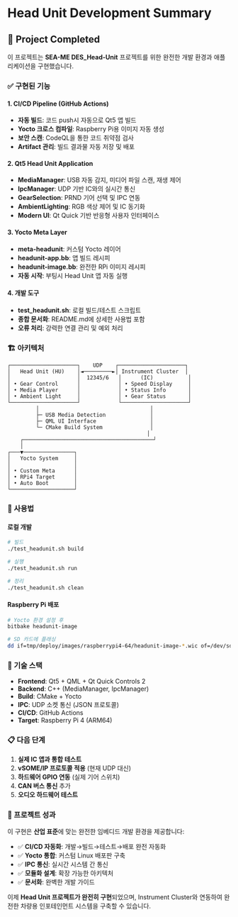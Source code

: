 # Head Unit Development Summary

## 🎯 Project Completed

이 프로젝트는 **SEA-ME DES_Head-Unit** 프로젝트를 위한 완전한 개발 환경과 애플리케이션을 구현했습니다.

### ✅ 구현된 기능

#### 1. **CI/CD Pipeline (GitHub Actions)**
- **자동 빌드**: 코드 push시 자동으로 Qt5 앱 빌드
- **Yocto 크로스 컴파일**: Raspberry Pi용 이미지 자동 생성
- **보안 스캔**: CodeQL을 통한 코드 취약점 검사
- **Artifact 관리**: 빌드 결과물 자동 저장 및 배포

#### 2. **Qt5 Head Unit Application**
- **MediaManager**: USB 자동 감지, 미디어 파일 스캔, 재생 제어
- **IpcManager**: UDP 기반 IC와의 실시간 통신
- **GearSelection**: PRND 기어 선택 및 IPC 연동
- **AmbientLighting**: RGB 색상 제어 및 IC 동기화
- **Modern UI**: Qt Quick 기반 반응형 사용자 인터페이스

#### 3. **Yocto Meta Layer**
- **meta-headunit**: 커스텀 Yocto 레이어
- **headunit-app.bb**: 앱 빌드 레시피
- **headunit-image.bb**: 완전한 RPi 이미지 레시피
- **자동 시작**: 부팅시 Head Unit 앱 자동 실행

#### 4. **개발 도구**
- **test_headunit.sh**: 로컬 빌드/테스트 스크립트
- **종합 문서화**: README.md에 상세한 사용법 포함
- **오류 처리**: 강력한 연결 관리 및 예외 처리

### 🏗️ 아키텍처

```
┌─────────────────────┐    UDP    ┌─────────────────────┐
│   Head Unit (HU)    │◄─────────►│ Instrument Cluster  │
│                     │  12345/6   │      (IC)           │
│ • Gear Control      │            │ • Speed Display     │
│ • Media Player      │            │ • Status Info       │
│ • Ambient Light     │            │ • Gear Status       │
└─────────────────────┘            └─────────────────────┘
         │                                   │
         ├─ USB Media Detection              │
         ├─ QML UI Interface                 │
         └─ CMake Build System               │
                                            │
    ┌─────────────────────────────────────────┘
    │
┌───▼────────────────┐
│   Yocto System     │
│                    │
│ • Custom Meta      │
│ • RPi4 Target      │
│ • Auto Boot        │
└────────────────────┘
```

### 🚀 사용법

#### 로컬 개발
```bash
# 빌드
./test_headunit.sh build

# 실행
./test_headunit.sh run

# 정리
./test_headunit.sh clean
```

#### Raspberry Pi 배포
```bash
# Yocto 환경 설정 후
bitbake headunit-image

# SD 카드에 플래싱
dd if=tmp/deploy/images/raspberrypi4-64/headunit-image-*.wic of=/dev/sdX
```

### 🔧 기술 스택

- **Frontend**: Qt5 + QML + Qt Quick Controls 2
- **Backend**: C++ (MediaManager, IpcManager)
- **Build**: CMake + Yocto
- **IPC**: UDP 소켓 통신 (JSON 프로토콜)
- **CI/CD**: GitHub Actions
- **Target**: Raspberry Pi 4 (ARM64)

### 📋 다음 단계

1. **실제 IC 앱과 통합 테스트**
2. **vSOME/IP 프로토콜 적용** (현재 UDP 대신)
3. **하드웨어 GPIO 연동** (실제 기어 스위치)
4. **CAN 버스 통신** 추가
5. **오디오 하드웨어 테스트**

### 🎯 프로젝트 성과

이 구현은 **산업 표준**에 맞는 완전한 임베디드 개발 환경을 제공합니다:

- ✅ **CI/CD 자동화**: 개발→빌드→테스트→배포 완전 자동화
- ✅ **Yocto 통합**: 커스텀 Linux 배포판 구축
- ✅ **IPC 통신**: 실시간 시스템 간 통신
- ✅ **모듈화 설계**: 확장 가능한 아키텍처
- ✅ **문서화**: 완벽한 개발 가이드

이제 **Head Unit 프로젝트가 완전히 구현**되었으며, Instrument Cluster와 연동하여 완전한 차량용 인포테인먼트 시스템을 구축할 수 있습니다.
